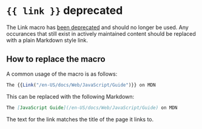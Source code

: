 # `{{ link }}` deprecated

The Link macro has [been deprecated](https://github.com/mdn/yari/pull/6865) and
should no longer be used. Any occurances that still exist in actively maintained
content should be replaced with a plain Markdown style link.

## How to replace the macro

A common usage of the macro is as follows:

```js
The {{Link("/en-US/docs/Web/JavaScript/Guide")}} on MDN
```

This can be replaced with the following Markdown:

```md
The [JavaScript Guide](/en-US/docs/Web/JavaScript/Guide) on MDN
```

The text for the link matches the title of the page it links to.
